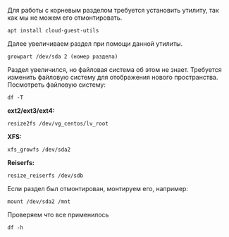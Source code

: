 Для работы с корневым разделом требуется установить утилиту, так как мы не можем его отмонтировать.

```
apt install cloud-guest-utils
```

Далее увеличиваем раздел при помощи данной утилиты.

```
growpart /dev/sda 2 (номер раздела)
```
Раздел увеличился, но файловая система об этом не знает. Требуется изменить файловую систему для отображения нового пространства.
Посмотреть файловую систему:
```
df -T
```
**ext2/ext3/ext4:**
```
resize2fs /dev/vg_centos/lv_root
```
**XFS:**
```
xfs_growfs /dev/sda2
```
**Reiserfs:**
```
resize_reiserfs /dev/sdb
```

Если раздел был отмонтирован, монтируем его, например:
```
mount /dev/sda2 /mnt
```
Проверяем что все применилось
```
df -h
```